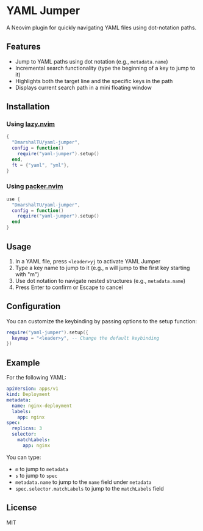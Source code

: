 # YAML Jumper

A Neovim plugin for quickly navigating YAML files using dot-notation paths.

## Features

- Jump to YAML paths using dot notation (e.g., `metadata.name`)
- Incremental search functionality (type the beginning of a key to jump to it)
- Highlights both the target line and the specific keys in the path
- Displays current search path in a mini floating window

## Installation

### Using [lazy.nvim](https://github.com/folke/lazy.nvim)

```lua
{
  "DmarshalTU/yaml-jumper",
  config = function()
    require("yaml-jumper").setup()
  end,
  ft = {"yaml", "yml"},
}
```

### Using [packer.nvim](https://github.com/wbthomason/packer.nvim)

```lua
use {
  "DmarshalTU/yaml-jumper",
  config = function()
    require("yaml-jumper").setup()
  end
}
```

## Usage

1. In a YAML file, press `<leader>yj` to activate YAML Jumper
2. Type a key name to jump to it (e.g., `m` will jump to the first key starting with "m")
3. Use dot notation to navigate nested structures (e.g., `metadata.name`)
4. Press Enter to confirm or Escape to cancel

## Configuration

You can customize the keybinding by passing options to the setup function:

```lua
require("yaml-jumper").setup({
  keymap = "<leader>y", -- Change the default keybinding
})
```

## Example

For the following YAML:

```yaml
apiVersion: apps/v1
kind: Deployment
metadata:
  name: nginx-deployment
  labels:
    app: nginx
spec:
  replicas: 3
  selector:
    matchLabels:
      app: nginx
```

You can type:
- `m` to jump to `metadata`
- `s` to jump to `spec`
- `metadata.name` to jump to the `name` field under `metadata`
- `spec.selector.matchLabels` to jump to the `matchLabels` field

## License

MIT